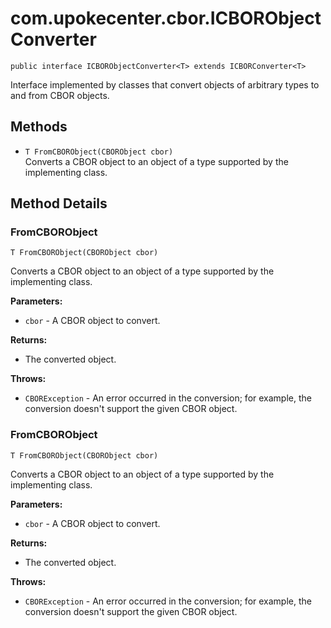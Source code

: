 # com.upokecenter.cbor.ICBORObjectConverter

    public interface ICBORObjectConverter<T> extends ICBORConverter<T>

Interface implemented by classes that convert objects of arbitrary types to
 and from CBOR objects.

## Methods

* `T FromCBORObject​(CBORObject cbor)`<br>
 Converts a CBOR object to an object of a type supported by the implementing
 class.

## Method Details

### FromCBORObject
    T FromCBORObject​(CBORObject cbor)
Converts a CBOR object to an object of a type supported by the implementing
 class.

**Parameters:**

* <code>cbor</code> - A CBOR object to convert.

**Returns:**

* The converted object.

**Throws:**

* <code>CBORException</code> - An error occurred in the
 conversion; for example, the conversion doesn't support the given
 CBOR object.

### FromCBORObject
    T FromCBORObject​(CBORObject cbor)
Converts a CBOR object to an object of a type supported by the implementing
 class.

**Parameters:**

* <code>cbor</code> - A CBOR object to convert.

**Returns:**

* The converted object.

**Throws:**

* <code>CBORException</code> - An error occurred in the
 conversion; for example, the conversion doesn't support the given
 CBOR object.
